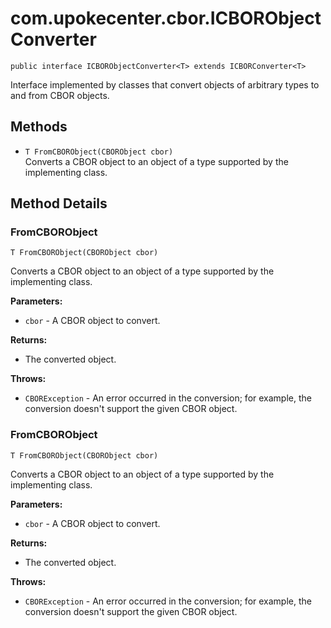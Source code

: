 # com.upokecenter.cbor.ICBORObjectConverter

    public interface ICBORObjectConverter<T> extends ICBORConverter<T>

Interface implemented by classes that convert objects of arbitrary types to
 and from CBOR objects.

## Methods

* `T FromCBORObject​(CBORObject cbor)`<br>
 Converts a CBOR object to an object of a type supported by the implementing
 class.

## Method Details

### FromCBORObject
    T FromCBORObject​(CBORObject cbor)
Converts a CBOR object to an object of a type supported by the implementing
 class.

**Parameters:**

* <code>cbor</code> - A CBOR object to convert.

**Returns:**

* The converted object.

**Throws:**

* <code>CBORException</code> - An error occurred in the
 conversion; for example, the conversion doesn't support the given
 CBOR object.

### FromCBORObject
    T FromCBORObject​(CBORObject cbor)
Converts a CBOR object to an object of a type supported by the implementing
 class.

**Parameters:**

* <code>cbor</code> - A CBOR object to convert.

**Returns:**

* The converted object.

**Throws:**

* <code>CBORException</code> - An error occurred in the
 conversion; for example, the conversion doesn't support the given
 CBOR object.
